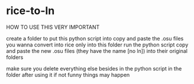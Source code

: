 # rice-to-ln

HOW TO USE THIS VERY IMPORTANT

create a folder to put this python script into 
copy and paste the .osu files you wanna convert into rice only into this folder
run the python script
copy and paste the new .osu files (they have the name [no ln]) into their original folders

make sure you delete everything else besides in the python script in the folder after using it if not funny things may happen
